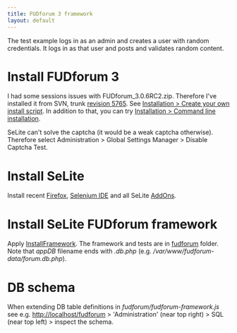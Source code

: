 ```yaml
---
title: FUDforum 3 framework
layout: default
---
```


The test example logs in as an admin and creates a user with random credentials. It logs in as that user and posts and validates random content.

# Install FUDforum 3 #
I had some sessions issues with FUDforum\_3.0.6RC2.zip. Therefore I've installed it from SVN, trunk [revision 5765](https://code.google.com/p/selite/source/detail?r=5765). See [Installation > Create your own install script](http://cvs.prohost.org/index.php/Installation#Create_your_own_install_script). In addition to that, you can try [Installation > Command line installation](http://cvs.prohost.org/index.php/Installation#Command_line_installation).

SeLite can't solve the captcha (it would be a weak captcha otherwise). Therefore select Administration > Global Settings Manager > Disable Captcha Test.

# Install SeLite #
Install recent [Firefox](http://www.mozilla.org), [Selenium IDE](http://docs.seleniumhq.org/download/) and all SeLite [AddOns](AddOns).

# Install SeLite FUDforum framework #
Apply [InstallFramework](InstallFramework). The framework and tests are in [fudforum](https://code.google.com/p/selite/source/browse/fudforum) folder. Note that _appDB_ filename ends with _.db.php_ (e.g. _/var/www/fudforum-data/forum.db.php_).

# DB schema #
When extending DB table definitions in _fudforum/fudforum-framework.js_ see e.g. [http://localhost/fudforum](http://localhost/fudforum) > 'Administration' (near top right) > SQL (near top left) > inspect the schema.